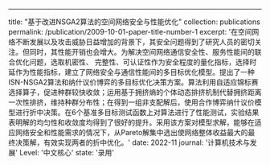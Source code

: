 ---
title: "基于改进NSGA2算法的空间网络安全与性能优化"
collection: publications
permalink: /publication/2009-10-01-paper-title-number-1
excerpt: '在空间网络不断发展以及攻击威胁日益增加的背景下，其安全问题得到了研究人员的密切关注。但同时，其性能开销也会增大。为解决空间网络通信安全性、服务性能间的联合优化问题，选取机密性、 完整性、可认证性作为安全程度的量化指标，选择时延作为性能指标，建立了网络安全与通信性能间的多目标优化模型。提出了一种ISN-NSGA2算法和纳什议价博弈的多目标优化决策方案。算法利用自适应锦标赛选择算子，促进种群较快收敛；运用基于拥挤熵的个体动态排挤机制代替拥挤距离一次性排挤，维持种群分布性；在得到一组非支配解后，使用合作博弈纳什议价模型进行折中决策。在6个基准多目标测试函数上对算法进行了性能测试，实验结果表明解的均匀性和收敛度均得到了很好的提升。采用该方案对模型求解，能够在适应网络安全和性能需求的情况下，从Pareto解集中选出使网络整体收益最大的最终决策解，有效实现两者的折中优化。'
date: 2022-11
journal: '计算机技术与发展'
Level: '中文核心'
state: '录用'

